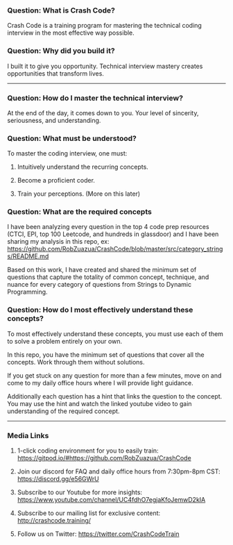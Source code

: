 ### Question: What is Crash Code?

Crash Code is a training program for mastering the technical coding interview in the most effective way possible.

### Question: Why did you build it?

I built it to give you opportunity. Technical interview mastery creates opportunities that transform lives.

---

### Question: How do I master the technical interview?

At the end of the day, it comes down to you. Your level of sincerity, seriousness, and understanding.

### Question: What must be understood?

To master the coding interview, one must:

1. Intuitively understand the recurring concepts.

2. Become a proficient coder. 

3. Train your perceptions. (More on this later)

### Question: What are the required concepts

I have been analyzing every question in the top 4 code prep resources (CTCI, EPI, top 100 Leetcode, and hundreds in glassdoor) and I have been sharing my analysis in this repo, ex: https://github.com/RobZuazua/CrashCode/blob/master/src/category_strings/README.md

Based on this work, I have created and shared the minimum set of questions that capture the totality of common concept, technique, and nuance for every category of questions from Strings to Dynamic Programming.

### Question: How do I most effectively understand these concepts?

To most effectively understand these concepts, you must use each of them to solve a problem entirely on your own.

In this repo, you have the minimum set of questions that cover all the concepts. Work through them without solutions.

If you get stuck on any question for more than a few minutes, move on and come to my daily office hours where I will provide light guidance. 

Additionally each question has a hint that links the question to the concept. You may use the hint and watch the linked youtube video to gain understanding of the required concept. 

---

### Media Links

1. 1-click coding environment for you to easily train: https://gitpod.io/#https://github.com/RobZuazua/CrashCode

2. Join our discord for FAQ and daily office hours from 7:30pm-8pm CST: https://discord.gg/e56GWrU

3. Subscribe to our Youtube for more insights: https://www.youtube.com/channel/UC4fdhO7egjaKfoJemwD2kIA

4. Subscribe to our mailing list for exclusive content: http://crashcode.training/

5. Follow us on Twitter: https://twitter.com/CrashCodeTrain
